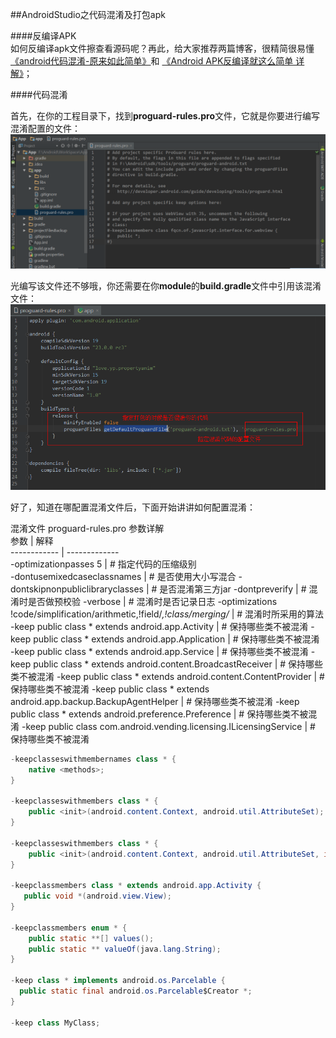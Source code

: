 ##AndroidStudio之代码混淆及打包apk                 

####反编译APK     
如何反编译apk文件擦查看源码呢？再此，给大家推荐两篇博客，很精简很易懂[《android代码混淆-原来如此简单》](http://www.cnblogs.com/classic/archive/2011/04/27/2030234.html)和 [《Android APK反编译就这么简单 详解》](http://blog.csdn.net/vipzjyno1/article/details/21039349)；             

####代码混淆   

首先，在你的工程目录下，找到**proguard-rules.pro**文件，它就是你要进行编写混淆配置的文件：        
![img](/img/2016-9-23/001.png)                 

光编写该文件还不够哦，你还需要在你**module**的**build.gradle**文件中引用该混淆文件：             
![img](/img/2016-9-23/002.png)                      

好了，知道在哪配置混淆文件后，下面开始讲讲如何配置混淆：           

混淆文件 proguard-rules.pro 参数详解      
参数 | 解释                           
------------ | -------------                                        
-optimizationpasses 5  | # 指定代码的压缩级别            
-dontusemixedcaseclassnames  | # 是否使用大小写混合
-dontskipnonpubliclibraryclasses | # 是否混淆第三方jar 
-dontpreverify         | # 混淆时是否做预校验
-verbose               | # 混淆时是否记录日志
-optimizations !code/simplification/arithmetic,!field/*,!class/merging/*  | # 混淆时所采用的算法
-keep public class * extends android.app.Activity   | # 保持哪些类不被混淆
-keep public class * extends android.app.Application  |  # 保持哪些类不被混淆
-keep public class * extends android.app.Service     | # 保持哪些类不被混淆
-keep public class * extends android.content.BroadcastReceiver  | # 保持哪些类不被混淆
-keep public class * extends android.content.ContentProvider  |  # 保持哪些类不被混淆
-keep public class * extends android.app.backup.BackupAgentHelper |  # 保持哪些类不被混淆
-keep public class * extends android.preference.Preference   | # 保持哪些类不被混淆
-keep public class com.android.vending.licensing.ILicensingService  |  # 保持哪些类不被混淆

```Java
-keepclasseswithmembernames class * {                                           # 保持 native 方法不被混淆
    native <methods>;
}

-keepclasseswithmembers class * {                                               # 保持自定义控件类不被混淆
    public <init>(android.content.Context, android.util.AttributeSet);
}

-keepclasseswithmembers class * {
    public <init>(android.content.Context, android.util.AttributeSet, int);     # 保持自定义控件类不被混淆
}

-keepclassmembers class * extends android.app.Activity {                        # 保持自定义控件类不被混淆
   public void *(android.view.View);
}

-keepclassmembers enum * {                                                      # 保持枚举 enum 类不被混淆
    public static **[] values();
    public static ** valueOf(java.lang.String);
}

-keep class * implements android.os.Parcelable {                                # 保持 Parcelable 不被混淆
  public static final android.os.Parcelable$Creator *;
}

-keep class MyClass;                                                            # 保持自己定义的类不被混淆
````























